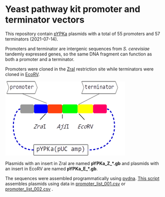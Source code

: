 # Yeast pathway kit promoter and terminator vectors

This repository contain [pYPKa](sequences/pYPKa.gb) plasmids with a total of 55 promoters and 57 terminators (2021-07-14).

Promoters and terminator are intergenic sequences from _S. cerevisiae_ tandemly
expressed genes, so the same DNA fragment can function as both a promoter and a terminator.

Promoters were cloned in the [ZraI](http://rebase.neb.com/rebase/enz/ZraI.html) restriction site while terminators were cloned in [EcoRV](http://rebase.neb.com/rebase/enz/EcoRV.html).

![pYPKa_ZE](docs/figure_pYPKa_ZE.png)

Plasmids with an insert in ZraI are named **pYPKa_Z_*.gb** and plasmids with an insert in EcoRV are named  **pYPKa_E_*.gb**.

The sequences were assembled programmatically using [pydna](https://bmcbioinformatics.biomedcentral.com/articles/10.1186/s12859-015-0544-x). [This script](sequences/pYPKa_ZE.py) assembles plasmids using data in [promoter_list_001.csv](sequences/promoter_list_001.csv) or [promoter_list_002.csv](sequences/promoter_list_002.csv) .